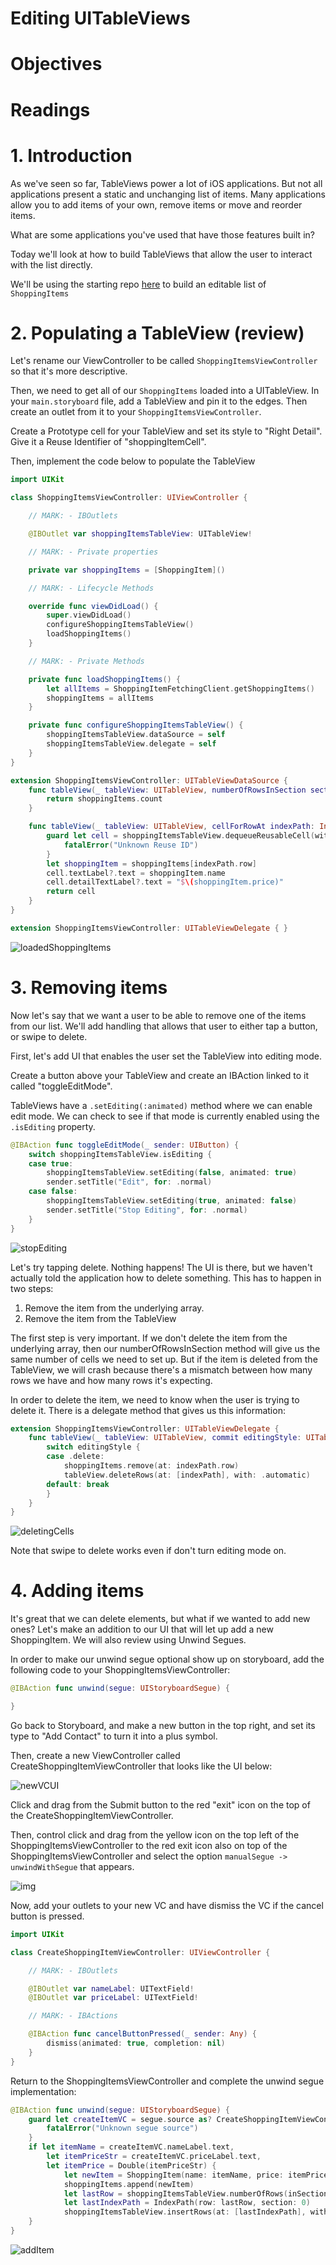 # Editing UITableViews

# Objectives

# Readings

# 1. Introduction

As we've seen so far, TableViews power a lot of iOS applications.  But not all applications present a static and unchanging list of items.  Many applications allow you to add items of your own, remove items or move and reorder items.

What are some applications you've used that have those features built in?

Today we'll look at how to build TableViews that allow the user to interact with the list directly.

We'll be using the starting repo [here](https://github.com/joinpursuit/Pursuit-Core-iOS-Editing-TableViews) to build an editable list of `ShoppingItems`

# 2. Populating a TableView (review)

Let's rename our ViewController to be called `ShoppingItemsViewController` so that it's more descriptive.

Then, we need to get all of our `ShoppingItems` loaded into a UITableView.  In your `main.storyboard` file, add a TableView and pin it to the edges.  Then create an outlet from it to your `ShoppingItemsViewController`.

Create a Prototype cell for your TableView and set its style to "Right Detail".  Give it a Reuse Identifier of "shoppingItemCell".

Then, implement the code below to populate the TableView

```swift
import UIKit

class ShoppingItemsViewController: UIViewController {

    // MARK: - IBOutlets

    @IBOutlet var shoppingItemsTableView: UITableView!

    // MARK: - Private properties

    private var shoppingItems = [ShoppingItem]()

    // MARK: - Lifecycle Methods

    override func viewDidLoad() {
        super.viewDidLoad()
        configureShoppingItemsTableView()
        loadShoppingItems()
    }

    // MARK: - Private Methods

    private func loadShoppingItems() {
        let allItems = ShoppingItemFetchingClient.getShoppingItems()
        shoppingItems = allItems
    }

    private func configureShoppingItemsTableView() {
        shoppingItemsTableView.dataSource = self
        shoppingItemsTableView.delegate = self
    }
}

extension ShoppingItemsViewController: UITableViewDataSource {
    func tableView(_ tableView: UITableView, numberOfRowsInSection section: Int) -> Int {
        return shoppingItems.count
    }

    func tableView(_ tableView: UITableView, cellForRowAt indexPath: IndexPath) -> UITableViewCell {
        guard let cell = shoppingItemsTableView.dequeueReusableCell(withIdentifier: "shoppingItemCell") else {
            fatalError("Unknown Reuse ID")
        }
        let shoppingItem = shoppingItems[indexPath.row]
        cell.textLabel?.text = shoppingItem.name
        cell.detailTextLabel?.text = "$\(shoppingItem.price)"
        return cell
    }
}

extension ShoppingItemsViewController: UITableViewDelegate { }
```

![loadedShoppingItems](/images/loadedShoppingItems.png)

# 3. Removing items

Now let's say that we want a user to be able to remove one of the items from our list.  We'll add handling that allows that user to either tap a button, or swipe to delete.

First, let's add UI that enables the user set the TableView into editing mode.

Create a button above your TableView and create an IBAction linked to it called "toggleEditMode".

TableViews have a `.setEditing(:animated)` method where we can enable edit mode.  We can check to see if that mode is currently enabled using the `.isEditing` property.

```swift
@IBAction func toggleEditMode(_ sender: UIButton) {
    switch shoppingItemsTableView.isEditing {
    case true:
        shoppingItemsTableView.setEditing(false, animated: true)
        sender.setTitle("Edit", for: .normal)
    case false:
        shoppingItemsTableView.setEditing(true, animated: false)
        sender.setTitle("Stop Editing", for: .normal)
    }
}
```

![stopEditing](/images/stopEditing.png)

Let's try tapping delete.  Nothing happens!  The UI is there, but we haven't actually told the application how to delete something.  This has to happen in two steps:

1. Remove the item from the underlying array.
2. Remove the item from the TableView


The first step is very important.  If we don't delete the item from the underlying array, then our numberOfRowsInSection method will give us the same number of cells we need to set up.  But if the item is deleted from the TableView, we will crash because there's a mismatch between how many rows we have and how many rows it's expecting.

In order to delete the item, we need to know when the user is trying to delete it.  There is a delegate method that gives us this information:

```swift
extension ShoppingItemsViewController: UITableViewDelegate {
    func tableView(_ tableView: UITableView, commit editingStyle: UITableViewCell.EditingStyle, forRowAt indexPath: IndexPath) {
        switch editingStyle {
        case .delete:
            shoppingItems.remove(at: indexPath.row)
            tableView.deleteRows(at: [indexPath], with: .automatic)
        default: break
        }
    }
}
```

![deletingCells](/images/deletingCells.gif)

Note that swipe to delete works even if don't turn editing mode on.

# 4. Adding items

It's great that we can delete elements, but what if we wanted to add new ones? Let's make an addition to our UI that will let up add a new ShoppingItem.  We will also review using Unwind Segues.

In order to make our unwind segue optional show up on storyboard, add the following code to your ShoppingItemsViewController:

```swift
@IBAction func unwind(segue: UIStoryboardSegue) {

}
```

Go back to Storyboard, and make a new button in the top right, and set its type to "Add Contact" to turn it into a plus symbol.

Then, create a new ViewController called CreateShoppingItemViewController that looks like the UI below:

![newVCUI](/images/newVCUI.png)

Click and drag from the Submit button to the red "exit" icon on the top of the CreateShoppingItemViewController.

Then, control click and drag from the yellow icon on the top left of the ShoppingItemsViewController to the red exit icon also on top of the ShoppingItemsViewController and select the option `manualSegue -> unwindWithSegue` that appears.

![img](https://camo.githubusercontent.com/c9b017c5511783183f9b7088a1cebdac823c6fb8/68747470733a2f2f646576656c6f7065722e6170706c652e636f6d2f6c6962726172792f617263686976652f746563686e6f7465732f746e323239382f4172742f746e323239385f5363656e65546f4578697449636f6e2e706e67)

Now, add your outlets to your new VC and have dismiss the VC if the cancel button is pressed.

```swift
import UIKit

class CreateShoppingItemViewController: UIViewController {

    // MARK: - IBOutlets

    @IBOutlet var nameLabel: UITextField!
    @IBOutlet var priceLabel: UITextField!

    // MARK: - IBActions

    @IBAction func cancelButtonPressed(_ sender: Any) {
        dismiss(animated: true, completion: nil)
    }
}
```

Return to the ShoppingItemsViewController and complete the unwind segue implementation:

```swift
@IBAction func unwind(segue: UIStoryboardSegue) {
    guard let createItemVC = segue.source as? CreateShoppingItemViewController else {
        fatalError("Unknown segue source")
    }
    if let itemName = createItemVC.nameLabel.text,
        let itemPriceStr = createItemVC.priceLabel.text,
        let itemPrice = Double(itemPriceStr) {
            let newItem = ShoppingItem(name: itemName, price: itemPrice)
            shoppingItems.append(newItem)
            let lastRow = shoppingItemsTableView.numberOfRows(inSection: 0)
            let lastIndexPath = IndexPath(row: lastRow, section: 0)
            shoppingItemsTableView.insertRows(at: [lastIndexPath], with: .automatic)
    }
}
```

![addItem](/images/addItem.gif)
